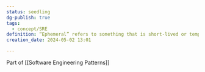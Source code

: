 ```yaml
---
status: seedling
dg-publish: true
tags:
  - concept/SRE
definition: “Ephemeral” refers to something that is short-lived or temporary and does not persist for a long time.
creation_date: 2024-05-02 13:01

---
```

Part of [[Software Engineering Patterns]]
